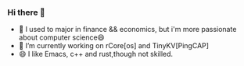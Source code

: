 ### Hi there 👋
- 🌟 I used to major in finance && economics, but i'm more passionate about computer science😄
- 🔭 I’m currently working on rCore[os] and TinyKV[PingCAP]
- 😄 I like Emacs, c++ and rust,though not skilled.

<!--
**LimingFang/LimingFang** is a ✨ _special_ ✨ repository because its `README.md` (this file) appears on your GitHub profile.

Here are some ideas to get you started:

- 🔭 I’m currently working on ...
- 🌱 I’m currently learning ...
- 👯 I’m looking to collaborate on ...
- 🤔 I’m looking for help with ...
- 💬 Ask me about ...
- 📫 How to reach me: ...
- 😄 Pronouns: ...
- ⚡ Fun fact: ...
-->
